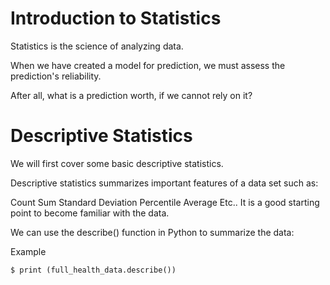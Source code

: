 # Introduction to Statistics

Statistics is the science of analyzing data.

When we have created a model for prediction, we must assess the prediction's reliability.

After all, what is a prediction worth, if we cannot rely on it?

# Descriptive Statistics

We will first cover some basic descriptive statistics.

Descriptive statistics summarizes important features of a data set such as:

Count
Sum
Standard Deviation
Percentile
Average
Etc..
It is a good starting point to become familiar with the data.

We can use the describe() function in Python to summarize the data:

Example

<div class="termy">

```console
$ print (full_health_data.describe())

```

</div>
